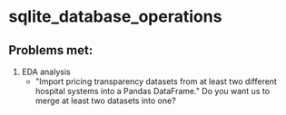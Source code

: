 # sqlite_database_operations
## Problems met:
1. EDA analysis
   - "Import pricing transparency datasets from at least two different hospital systems into a Pandas DataFrame." Do you want us to merge at least two datasets into one?
